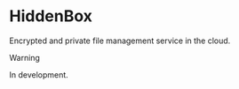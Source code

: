 # HiddenBox

Encrypted and private file management service in the cloud.

> [!WARNING]
> In development.
